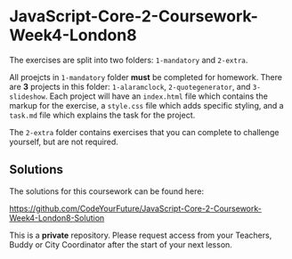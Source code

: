 # JavaScript-Core-2-Coursework-Week4-London8

The exercises are split into two folders: `1-mandatory` and `2-extra`.

All proejcts in `1-mandatory` folder **must** be completed for homework. There are **3** projects in this folder: `1-alaramclock`, `2-quotegenerator`, and `3-slideshow`. Each project will have an `index.html` file which contains the markup for the exercise, a `style.css` file which adds specific styling, and a `task.md` file which explains the task for the project.

The `2-extra` folder contains exercises that you can complete to challenge yourself, but are not required.

## Solutions

The solutions for this coursework can be found here:

https://github.com/CodeYourFuture/JavaScript-Core-2-Coursework-Week4-London8-Solution

This is a **private** repository. Please request access from your Teachers, Buddy or City Coordinator after the start of your next lesson.
